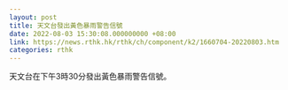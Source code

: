 ```yaml
---
layout: post
title: 天文台發出黃色暴雨警告信號
date: 2022-08-03 15:30:08.000000000 +08:00
link: https://news.rthk.hk/rthk/ch/component/k2/1660704-20220803.htm
categories: rthk
---
```


天文台在下午3時30分發出黃色暴雨警告信號。

